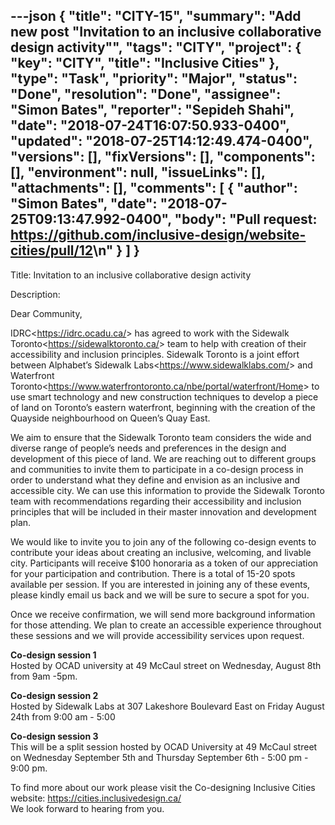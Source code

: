 ---json
{
  "title": "CITY-15",
  "summary": "Add new post \"Invitation to an inclusive collaborative design activity\"",
  "tags": "CITY",
  "project": {
    "key": "CITY",
    "title": "Inclusive Cities"
  },
  "type": "Task",
  "priority": "Major",
  "status": "Done",
  "resolution": "Done",
  "assignee": "Simon Bates",
  "reporter": "Sepideh Shahi",
  "date": "2018-07-24T16:07:50.933-0400",
  "updated": "2018-07-25T14:12:49.474-0400",
  "versions": [],
  "fixVersions": [],
  "components": [],
  "environment": null,
  "issueLinks": [],
  "attachments": [],
  "comments": [
    {
      "author": "Simon Bates",
      "date": "2018-07-25T09:13:47.992-0400",
      "body": "Pull request: <https://github.com/inclusive-design/website-cities/pull/12>\n"
    }
  ]
}
---
Title: Invitation to an inclusive collaborative design activity

Description:

Dear Community,

IDRC<<https://idrc.ocadu.ca/>> has agreed to work with the Sidewalk Toronto<<https://sidewalktoronto.ca/>> team to help with creation of their accessibility and inclusion principles. Sidewalk Toronto is a joint effort between Alphabet’s Sidewalk Labs<<https://www.sidewalklabs.com/>> and Waterfront Toronto<<https://www.waterfrontoronto.ca/nbe/portal/waterfront/Home>> to use smart technology and new construction techniques to develop a piece of land on Toronto’s eastern waterfront, beginning with the creation of the Quayside neighbourhood on Queen’s Quay East.

We aim to ensure that the Sidewalk Toronto team considers the wide and diverse range of people’s needs and preferences in the design and development of this piece of land. We are reaching out to different groups and communities to invite them to participate in a co-design process in order to understand what they define and envision as an inclusive and accessible city. We can use this information to provide the Sidewalk Toronto team with recommendations regarding their accessibility and inclusion principles that will be included in their master innovation and development plan.

We would like to invite you to join any of the following co-design events to contribute your ideas about creating an inclusive, welcoming, and livable city. Participants will receive $100 honoraria as a token of our appreciation for your participation and contribution. There is a total of 15-20 spots available per session. If you are interested in joining any of these events, please kindly email us back and we will be sure to secure a spot for you.

Once we receive confirmation, we will send more background information for those attending. We plan to create an accessible experience throughout these sessions and we will provide accessibility services upon request.

**Co-design session 1**\
Hosted by OCAD university at 49 McCaul street on Wednesday, August 8th from 9am -5pm.

**Co-design session 2**\
Hosted by Sidewalk Labs at 307 Lakeshore Boulevard East on Friday August 24th from 9:00 am - 5:00

**Co-design session 3**\
This will be a split session hosted by OCAD University at 49 McCaul street on Wednesday September 5th and Thursday September 6th - 5:00 pm - 9:00 pm.

To find more about our work please visit the Co-designing Inclusive Cities website: <https://cities.inclusivedesign.ca/>\
We look forward to hearing from you.

        